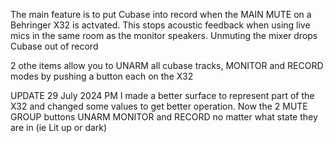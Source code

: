 The main feature is to put Cubase into record when the MAIN MUTE on a Behringer X32 is actvated.
This stops acoustic feedback when using live mics in the same room as the monitor speakers.
Unmuting the mixer drops Cubase out of record

2 othe items allow you to UNARM all cubase tracks, MONITOR and RECORD modes by pushing a button each on the X32

UPDATE 29 July 2024 PM
I made a better surface to represent part of the X32 and changed some values to get better operation. 
Now the 2 MUTE GROUP buttons UNARM MONITOR and RECORD no matter what state they are in (ie Lit up or dark)
